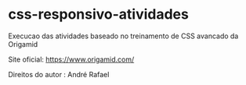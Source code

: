 # css-responsivo-atividades

Execucao das atividades baseado no treinamento de CSS avancado da Origamid

Site oficial: https://www.origamid.com/

Direitos do autor : André Rafael
